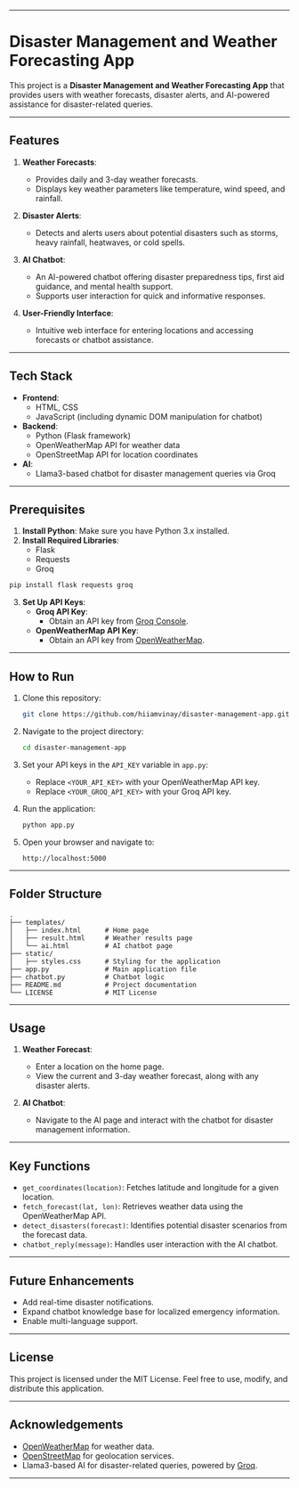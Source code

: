 
---


# Disaster Management and Weather Forecasting App

This project is a **Disaster Management and Weather Forecasting App** that provides users with weather forecasts, disaster alerts, and AI-powered assistance for disaster-related queries.

---

## Features

1. **Weather Forecasts**:
   - Provides daily and 3-day weather forecasts.
   - Displays key weather parameters like temperature, wind speed, and rainfall.

2. **Disaster Alerts**:
   - Detects and alerts users about potential disasters such as storms, heavy rainfall, heatwaves, or cold spells.

3. **AI Chatbot**:
   - An AI-powered chatbot offering disaster preparedness tips, first aid guidance, and mental health support.
   - Supports user interaction for quick and informative responses.

4. **User-Friendly Interface**:
   - Intuitive web interface for entering locations and accessing forecasts or chatbot assistance.

---

## Tech Stack

- **Frontend**: 
  - HTML, CSS
  - JavaScript (including dynamic DOM manipulation for chatbot)
- **Backend**:
  - Python (Flask framework)
  - OpenWeatherMap API for weather data
  - OpenStreetMap API for location coordinates
- **AI**:
  - Llama3-based chatbot for disaster management queries via Groq

---

## Prerequisites

1. **Install Python**: Make sure you have Python 3.x installed.
2. **Install Required Libraries**:
   - Flask
   - Requests
   - Groq
```cmd
pip install flask requests groq
```
3. **Set Up API Keys**:
   - **Groq API Key**:
     - Obtain an API key from [Groq Console](https://console.groq.com/keys).
   - **OpenWeatherMap API Key**:
     - Obtain an API key from [OpenWeatherMap](https://home.openweathermap.org/api_keys).

---

## How to Run

1. Clone this repository:
   ```bash
   git clone https://github.com/hiiamvinay/disaster-management-app.git
   ```
2. Navigate to the project directory:
   ```bash
   cd disaster-management-app
   ```

3. Set your API keys in the `API_KEY` variable in `app.py`:
   - Replace `<YOUR_API_KEY>` with your OpenWeatherMap API key.
   - Replace `<YOUR_GROQ_API_KEY>` with your Groq API key.

4. Run the application:
   ```bash
   python app.py
   ```
5. Open your browser and navigate to:
   ```
   http://localhost:5000
   ```

---

## Folder Structure

```
.
├── templates/
│   ├── index.html      # Home page
│   ├── result.html     # Weather results page
│   └── ai.html         # AI chatbot page
├── static/
│   ├── styles.css      # Styling for the application
├── app.py              # Main application file
├── chatbot.py          # Chatbot logic
├── README.md           # Project documentation
└── LICENSE             # MIT License
```

---

## Usage

1. **Weather Forecast**:
   - Enter a location on the home page.
   - View the current and 3-day weather forecast, along with any disaster alerts.

2. **AI Chatbot**:
   - Navigate to the AI page and interact with the chatbot for disaster management information.

---

## Key Functions

- `get_coordinates(location)`: Fetches latitude and longitude for a given location.
- `fetch_forecast(lat, lon)`: Retrieves weather data using the OpenWeatherMap API.
- `detect_disasters(forecast)`: Identifies potential disaster scenarios from the forecast data.
- `chatbot_reply(message)`: Handles user interaction with the AI chatbot.

---

## Future Enhancements

- Add real-time disaster notifications.
- Expand chatbot knowledge base for localized emergency information.
- Enable multi-language support.

---

## License

This project is licensed under the MIT License. Feel free to use, modify, and distribute this application.

---

## Acknowledgements

- [OpenWeatherMap](https://openweathermap.org/) for weather data.
- [OpenStreetMap](https://www.openstreetmap.org/) for geolocation services.
- Llama3-based AI for disaster-related queries, powered by [Groq](https://console.groq.com/keys).

---



